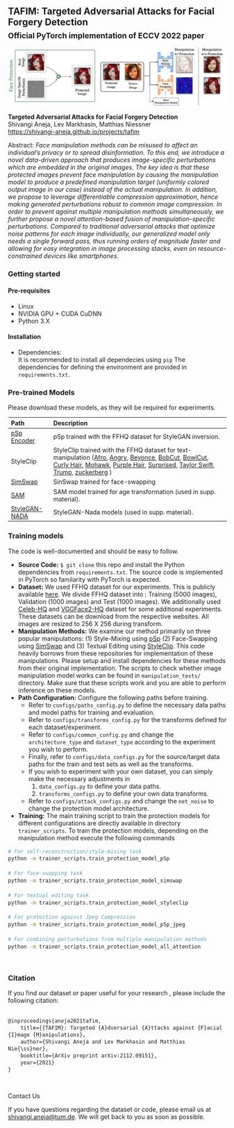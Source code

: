 ## TAFIM: Targeted Adversarial Attacks for Facial Forgery Detection<br><sub>Official PyTorch implementation of ECCV 2022 paper</sub>

![Teaser Image](./docs/teaser.jpeg)

**Targeted Adversarial Attacks for Facial Forgery Detection**<br>
Shivangi Aneja, Lev Markhasin, Matthias Niessner<br>
https://shivangi-aneja.github.io/projects/tafim <br>

Abstract: *Face manipulation methods can be misused to affect an individual’s privacy or to spread disinformation. To this end, we introduce a novel data-driven approach that produces image-specific perturbations which are embedded in the original images. The key idea is that these protected images prevent face manipulation by causing the manipulation model to produce a predefined manipulation target (uniformly colored output image in our case) instead of the actual manipulation. In addition, we propose to leverage differentiable compression approximation, hence making generated perturbations robust to common image compression. In order to prevent against multiple manipulation methods simultaneously, we further propose a novel attention-based fusion of manipulation-specific perturbations. Compared to traditional adversarial attacks that optimize noise patterns for each image individually, our generalized model only needs a single forward pass, thus running orders of magnitude faster and allowing for easy integration in image processing stacks, even on resource-constrained devices like smartphones.*

### Getting started

#### Pre-requisites
- Linux
- NVIDIA GPU + CUDA CuDNN 
- Python 3.X

#### Installation
- Dependencies:  
It is recommended to install all dependecies using `pip`
The dependencies for defining the environment are provided in `requirements.txt`.

### Pre-trained Models
Please download these models, as they will be required for experiments.

| Path                                                                                                                                                                                | Description
|:------------------------------------------------------------------------------------------------------------------------------------------------------------------------------------| :----------
| [pSp Encoder](https://drive.google.com/file/d/1bMTNWkh5LArlaWSc_wa8VKyq2V42T2z0/view?usp=sharing)                                                                                   | pSp trained with the FFHQ dataset for StyleGAN inversion.
| StyleClip                                                                                                                                                                           | StyleClip trained with the FFHQ dataset for text-manipulation ([Afro](https://drive.google.com/uc?id=1i5vAqo4z0I-Yon3FNft_YZOq7ClWayQJ), [Angry](https://drive.google.com/uc?id=1g82HEH0jFDrcbCtn3M22gesWKfzWV_ma), [Beyonce](https://drive.google.com/uc?id=1KJTc-h02LXs4zqCyo7pzCp0iWeO6T9fz), [BobCut](https://drive.google.com/uc?id=1IvyqjZzKS-vNdq_OhwapAcwrxgLAY8UF), [BowlCut](https://drive.google.com/uc?id=1xwdxI2YCewSt05dEHgkpmmzoauPjEnnZ), [Curly Hair](https://drive.google.com/uc?id=1xZ7fFB12Ci6rUbUfaHPpo44xUFzpWQ6M), [Mohawk](https://drive.google.com/uc?id=1oMMPc8iQZ7dhyWavZ7VNWLwzf9aX4C09), [Purple Hair](https://drive.google.com/uc?id=14H0CGXWxePrrKIYmZnDD2Ccs65EEww75), [Surprised](https://drive.google.com/uc?id=1F-mPrhO-UeWrV1QYMZck63R43aLtPChI), [Taylor Swift](https://drive.google.com/uc?id=10jHuHsKKJxuf3N0vgQbX_SMEQgFHDrZa), [Trump](https://drive.google.com/uc?id=14v8D0uzy4tOyfBU3ca9T0AzTt3v-dNyh), [zuckerberg](https://drive.google.com/uc?id=1NjDcMUL8G-pO3i_9N6EPpQNXeMc3Ar1r)  )
| [SimSwap](https://drive.google.com/drive/folders/1ta6CZ_WSXudf7Zp7zw3mrw1QRCTaDD3M?usp=sharinghttps://drive.google.com/drive/folders/1ta6CZ_WSXudf7Zp7zw3mrw1QRCTaDD3M?usp=sharing) | SinSwap trained for face-swapping
| [SAM]()                                                                                         | SAM model trained for age transformation (used in supp. material).
| [StyleGAN-NADA](https://drive.google.com/drive/folders/1Z76nD8pXIL2O5f6xV8VjM4DUCmhbzn0l?usp=sharing)                                                                               | StyleGAN-Nada models (used in supp. material).

### Training models

The code is well-documented and should be easy to follow.
* **Source Code:**   `$ git clone` this repo and install the Python dependencies from `requirements.txt`. The source code is implemented in PyTorch so familarity with PyTorch is expected.
* **Dataset:** We used FFHQ dataset for our experiments. This is publicly available [here](https://github.com/NVlabs/ffhq-dataset). We divide FFHQ dataset into  : Training (5000 images), Validation (1000 images) and Test (1000 images). We additionally used [Celeb-HQ](https://openreview.net/forum?id=Hk99zCeAb) and [VGGFace2-HQ](https://github.com/NNNNAI/VGGFace2-HQ) dataset for some additional experiments. These datasets can be download from the respective websites. All images are resized to 256 X 256 during transform.
* **Manipulation Methods:** We examine our method primarily on three popular manipulations: (1) Style-Mixing using [pSp](https://github.com/eladrich/pixel2style2pixel) (2) Face-Swapping using [SimSwap](https://github.com/neuralchen/SimSwap) and (3) Textual Editing using [StyleClip](https://www.google.com/search?q=styleclip).  This code heavily borrows from these repositories for implementation of these manipulations. Please setup and install dependencies for these methods from their original implementation. The scripts to check whether image manipulation model works can be found in `manipulation_tests/` directory. Make sure that these scripts work and you are able to perform inference on these models.                                 
* **Path Configuration:** Configure the following paths before training. 
  - Refer to `configs/paths_config.py` to define the necessary data paths and model paths for training and evaluation. 
  - Refer to `configs/transforms_config.py` for the transforms defined for each dataset/experiment.
  - Refer to `configs/common_config.py` and change the `architecture_type` and `dataset_type` according to the experiment you wish to perform.
  - Finally, refer to `configs/data_configs.py` for the source/target data paths for the train and test sets as well as the transforms.
  - If you wish to experiment with your own dataset, you can simply make the necessary adjustments in 
      1. `data_configs.py` to define your data paths.
      2. `transforms_configs.py` to define your own data transforms.
  - Refer to `configs/attack_configs.py` and change the `net_noise` to change the protection model architecture.
* **Training:** The main training script to train the protection models for different configurations are directly available in directory `trainer_scripts`. To train the protection models, depending on the manipulation method execute the following commands
```.bash
# For self-reconstruction/style-mixing task
python -m trainer_scripts.train_protection_model_pSp 

# For face-swapping task
python -m trainer_scripts.train_protection_model_simswap

# For textual editing task
python -m trainer_scripts.train_protection_model_styleclip

# For protection against Jpeg Compression
python -m trainer_scripts.train_protection_model_pSp_jpeg

# For combining perturbations from multiple manipulation methods 
python -m trainer_scripts.train_protection_model_all_attention
```


</br>

### Citation

If you find our dataset or paper useful for your research , please include the following citation:

```

@inproceedings{aneja2021tafim,
    title={{TAFIM}: Targeted {A}dversarial {A}ttacks against {F}acial {I}mage {M}anipulations}, 
    author={Shivangi Aneja and Lev Markhasin and Matthias Nie{\ss}ner},
    booktitle={ArXiv preprint arXiv:2112.09151},
    year={2021}
}
```

</br>

 Contact Us

If you have questions regarding the dataset or code, please email us at shivangi.aneja@tum.de. We will get back to you as soon as possible.
